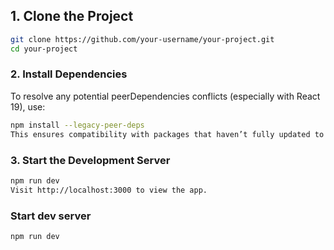 ## 1. Clone the Project

```bash
git clone https://github.com/your-username/your-project.git
cd your-project

```

### 2. Install Dependencies

To resolve any potential peerDependencies conflicts (especially with React 19), use:

```bash
npm install --legacy-peer-deps
This ensures compatibility with packages that haven’t fully updated to React 19 yet.
```

### 3. Start the Development Server
```bash
npm run dev
Visit http://localhost:3000 to view the app.

```
### Start dev server
```bash
npm run dev	
